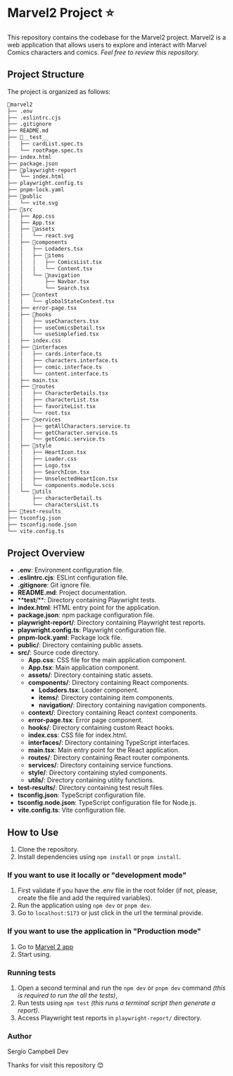 # Marvel2 Project ⭐

This repository contains the codebase for the Marvel2 project. Marvel2 is a web application that allows users to explore and interact with Marvel Comics characters and comics. *Feel free to review this repository.*

## Project Structure

The project is organized as follows:

```bash
📁marvel2
├── .env
├── .eslintrc.cjs
├── .gitignore
├── README.md
├── 📁__test__
│   ├── cardList.spec.ts
│   └── rootPage.spec.ts
├── index.html
├── package.json
├── 📁playwright-report
│   └── index.html
├── playwright.config.ts
├── pnpm-lock.yaml
├── 📁public
│   └── vite.svg
├── 📁src
│   ├── App.css
│   ├── App.tsx
│   ├── 📁assets
│   │   └── react.svg
│   ├── 📁components
│   │   ├── Lodaders.tsx
│   │   ├── 📁items
│   │   │   ├── ComicsList.tsx
│   │   │   └── Content.tsx
│   │   └── 📁navigation
│   │       ├── Navbar.tsx
│   │       └── Search.tsx
│   ├── 📁context
│   │   └── globalStateContext.tsx
│   ├── error-page.tsx
│   ├── 📁hooks
│   │   ├── useCharacters.tsx
│   │   ├── useComicsDetail.tsx
│   │   └── useSimplefied.tsx
│   ├── index.css
│   ├── 📁interfaces
│   │   ├── cards.interface.ts
│   │   ├── characters.interface.ts
│   │   ├── comic.interface.ts
│   │   └── content.interface.ts
│   ├── main.tsx
│   ├── 📁routes
│   │   ├── CharacterDetails.tsx
│   │   ├── characterList.tsx
│   │   ├── favoriteList.tsx
│   │   └── root.tsx
│   ├── 📁services
│   │   ├── getAllCharacters.service.ts
│   │   ├── getCharacter.service.ts
│   │   └── getComic.service.ts
│   ├── 📁style
│   │   ├── HeartIcon.tsx
│   │   ├── Loader.css
│   │   ├── Logo.tsx
│   │   ├── SearchIcon.tsx
│   │   ├── UnselectedHeartIcon.tsx
│   │   └── components.module.scss
│   └── 📁utils
│       ├── characterDetail.ts
│       └── charactersList.ts
├── 📁test-results
├── tsconfig.json
├── tsconfig.node.json
└── vite.config.ts
```

## Project Overview

- **.env**: Environment configuration file.
- **.eslintrc.cjs**: ESLint configuration file.
- **.gitignore**: Git ignore file.
- **README.md**: Project documentation.
- ****test**/**: Directory containing Playwright tests.
- **index.html**: HTML entry point for the application.
- **package.json**: npm package configuration file.
- **playwright-report/**: Directory containing Playwright test reports.
- **playwright.config.ts**: Playwright configuration file.
- **pnpm-lock.yaml**: Package lock file.
- **public/**: Directory containing public assets.
- **src/**: Source code directory.
  - **App.css**: CSS file for the main application component.
  - **App.tsx**: Main application component.
  - **assets/**: Directory containing static assets.
  - **components/**: Directory containing React components.
    - **Lodaders.tsx**: Loader component.
    - **items/**: Directory containing item components.
    - **navigation/**: Directory containing navigation components.
  - **context/**: Directory containing React context components.
  - **error-page.tsx**: Error page component.
  - **hooks/**: Directory containing custom React hooks.
  - **index.css**: CSS file for index.html.
  - **interfaces/**: Directory containing TypeScript interfaces.
  - **main.tsx**: Main entry point for the React application.
  - **routes/**: Directory containing React router components.
  - **services/**: Directory containing service functions.
  - **style/**: Directory containing styled components.
  - **utils/**: Directory containing utility functions.
- **test-results/**: Directory containing test result files.
- **tsconfig.json**: TypeScript configuration file.
- **tsconfig.node.json**: TypeScript configuration file for Node.js.
- **vite.config.ts**: Vite configuration file.

## How to Use

1. Clone the repository.
2. Install dependencies using `npm install` or `pnpm install`.

### If you want to use it locally or "development mode"

  1. First validate if you have the .env file in the root folder (if not, please, create the file and add the required variables).
  2. Run the application using `npm dev` or `pnpm dev`.
  3. Go to `localhost:5173` or just click in the url the terminal provide.

### If you want to use the application in "Production mode"

  1. Go to [Marvel 2 app](https://sergiocampbell.com)
  2. Start using.

### Running tests

1. Open a second terminal and run the `npm dev` or `pnpm dev` command *(this is required to run the all the tests)*,
2. Run tests using `npm test` *(this runs a terminal script then generate a report)*.
3. Access Playwright test reports in `playwright-report/` directory.

### Author

Sergio Campbell Dev

Thanks for visit this repository 😊
